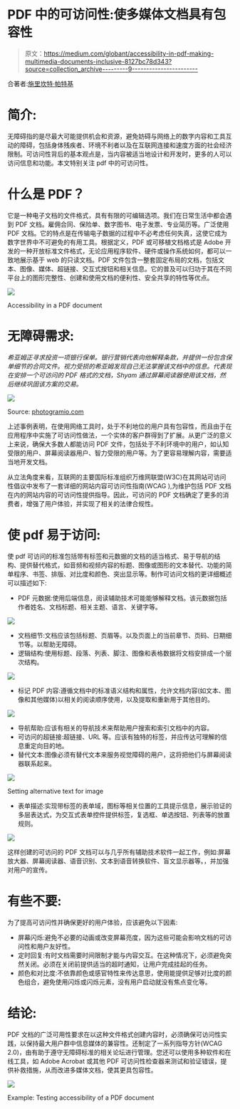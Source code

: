 # PDF 中的可访问性:使多媒体文档具有包容性

> 原文：<https://medium.com/globant/accessibility-in-pdf-making-multimedia-documents-inclusive-8127bc78d343?source=collection_archive---------9----------------------->

合著者:[施里坎特·帕特基](https://medium.com/u/85e14537ce94?source=post_page-----8127bc78d343--------------------------------)

# 简介:

无障碍指的是尽最大可能提供机会和资源，避免妨碍与网络上的数字内容和工具互动的障碍，包括身体残疾者、环境不利者以及在互联网连接和速度方面的社会经济限制。可访问性背后的基本观点是，当内容被适当地设计和开发时，更多的人可以访问信息和功能。本文特别关注 pdf 中的可访问性。

# 什么是 PDF？

它是一种电子文档的文件格式，具有有限的可编辑选项。我们在日常生活中都会遇到 PDF 文档。雇佣合同、保险单、数字图书、电子发票、专业简历等。广泛使用 PDF 文档。它的特点是在传输电子数据的过程中不必考虑任何失真，这使它成为数字世界中不可避免的有用工具。根据定义，PDF 或可移植文档格式是 Adobe 开发的一种开放标准文件格式，无论应用程序软件、硬件或操作系统如何，都可以一致地展示基于 web 的只读文档。PDF 文件包含一整套固定布局的文档，包括文本、图像、媒体、超链接、交互式按钮和相关信息。它的普及可以归功于其在不同平台上的图形完整性、创建和使用文档的便利性、安全共享的特性等优点。

![](img/0336b7427233debd886f0abc8d335a2e.png)

Accessibility in a PDF document

# 无障碍需求:

*希亚姆正寻求投资一项银行保单。银行营销代表向他解释条款，并提供一份包含保单细节的合同文件。视力受损的希亚姆发现自己无法掌握该文档中的信息。代表现在安排一个可访问的 PDF 格式的文档，Shyam 通过屏幕阅读器使用该文档，然后继续巩固该方案的交易。*

![](img/6140be6cc78d931242c8af475be112e7.png)

Source: [photogramio.com](https://photogramio.com/)

上述事例表明，在使用网络工具时，处于不利地位的用户具有包容性，而且由于在应用程序中实施了可访问性做法，一个实体的客户群得到了扩展。从更广泛的意义上来说，确保大多数人都能访问 PDF 文件，包括处于不利环境中的用户，如认知受限的用户、屏幕阅读器用户、智力受限的用户等。为了更容易理解内容，需要适当地开发文档。

从立法角度来看，互联网的主要国际标准组织万维网联盟(W3C)在其网站可访问性倡议中发布了一套详细的网站内容可访问性指南(WCAG ),为维护包括 PDF 文档在内的网站内容的可访问性提供指导。因此，可访问的 PDF 文档确定了更多的消费者，增强了用户体验，并实现了相关的法律合规性。

# 使 pdf 易于访问:

使 pdf 可访问的标准包括带有标签和元数据的文档的适当格式、易于导航的结构、提供替代格式，如音频和视频内容的标题、图像或图形的文本替代、功能的简单程序、书签、排版、对比度和颜色、突出显示等。制作可访问文档的更详细概述可以描述如下:

*   PDF 元数据:使用后端信息，阅读辅助技术可能能够解释文档。该元数据包括作者姓名、文档标题、相关主题、语言、关键字等。

![](img/1281cbdcb5c372915981f1007e5bbb9a.png)

*   文档细节:文档应该包括标题、页眉等。以及页面上的当前章节、页码、日期细节等。以帮助无障碍。
*   逻辑结构:使用标题、段落、列表、脚注、图像和表格数据将文档安排成一个层次结构。

![](img/75935750611b3a023513eaf5a6bc8e1c.png)

*   标记 PDF 内容:遵循文档中的标准语义结构和属性，允许文档内容(如文本、图像和其他媒体)以相关的阅读顺序使用，以及提取和重新用于其他目的。

![](img/bc765ca80a4f42e493b514156de83518.png)

*   导航帮助:应该有相关的导航技术来帮助用户搜索和索引文档中的内容。
*   可访问的超链接:超链接、URL 等。应该有独特的标签，并应传达可理解的信息重定向目的地。
*   替代文本:图像必须有替代文本来服务视觉障碍的用户，这将把他们与屏幕阅读器联系起来。

![](img/52dcc81e7a999cbff755148641d42f5b.png)

Setting alternative text for image

*   表单描述:实现带标签的表单域，图标等相关位置的工具提示信息，展示验证的多层表达式，为交互式表单控件提供标签，复选框、单选按钮、列表等的放置规则。

![](img/09454c91c3d0ae8e20de1fd7f9fa020f.png)

这样创建的可访问的 PDF 文档可以与几乎所有辅助技术软件一起工作，例如:屏幕放大器、屏幕阅读器、语音识别、文本到语音转换软件、盲文显示器等。，并加强对用户的宣传。

# 有些不要:

为了提高可访问性并确保更好的用户体验，应该避免以下因素:

*   屏幕闪烁:避免不必要的动画或改变屏幕亮度，因为这些可能会影响文档的可访问性和用户友好性。
*   定时回复:有时文档需要时间限制才能与内容交互。在这种情况下，必须避免突然关闭。必须在关闭前提供适当的超时通知，让用户完成挂起的任务。
*   颜色和对比度:不依靠颜色或感官特性来传达意思，使用能提供足够对比度的颜色组合，避免使用闪烁或闪烁元素，没有用户启动就没有焦点变化等。

# 结论:

PDF 文档的广泛可用性要求在以这种文件格式创建内容时，必须确保可访问性实践，以保持最大用户群中信息媒体的兼容性。还制定了一系列指导方针(WCAG 2.0)，由有助于遵守无障碍标准的相关论坛进行管理。您还可以使用多种软件和在线工具，如 Adobe Acrobat 或其他 PDF 可访问性检查器来测试和验证错误，提供补救措施，从而改进多媒体文档，使其更具包容性。

![](img/fa835956d26d079e40d7109d0e8409c1.png)

Example: Testing accessibility of a PDF document